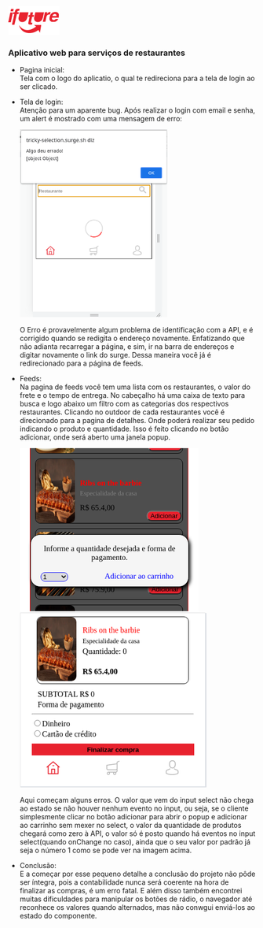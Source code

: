 <!DOCTYPE html>
<html>
<head>
	<meta charset="utf-8">
	<title></title>
</head>
<body>
	<img src="src/img/logo-future-eats-invert.png">
	<h3>Aplicativo web para serviços de restaurantes</h3>
	<ul>
		<li>
			Pagina inicial:<br>Tela com o logo do aplicatio, o qual te redireciona para a tela de login ao ser 
			clicado.
		</li>
		<li>
			<p>Tela de login:<br>
			Atenção para um aparente bug.
			Após realizar o login com email e senha, um alert é mostrado com uma mensagem de erro:
			</p>
			<img src="imgREADME/errologin.png" width="300"><p>
			O Erro é provavelmente algum problema de identificação com a API, e é corrigido quando se redigita
			o endereço novamente. Enfatizando que não adianta recarregar a página, e sim, ir na barra de endereços
			e digitar novamente o link do surge. Dessa maneira você já é redirecionado para a página de feeds.</p>
		</li>
		<li>
			Feeds:<br>
			Na pagina de feeds você tem uma lista com os restaurantes, o valor do
			frete e o tempo de entrega. No cabeçalho há uma caixa de texto para busca e logo abaixo
			um filtro com as categorias dos respectivos restaurantes. Clicando no outdoor de cada restaurantes
			você é direcionado para a pagina de detalhes. Onde poderá realizar seu pedido indicando
			o produto e quantidade. Isso é feito clicando no botão adicionar, onde será 
			aberto uma janela popup.
			<p><img src="imgREADME/adicionar.png">
			<img src="imgREADME/sem-adicao.png"> </p>
			Aqui começam alguns erros. O valor que vem do input select não chega ao estado se não houver nenhum evento no input, ou seja, se o cliente simplesmente clicar no botão adicionar para abrir o popup e adicionar ao carrinho sem mexer no select, o valor da quantidade de produtos chegará como zero à API, o valor só é posto quando há eventos no input select(quando onChange no caso), ainda que o seu valor por padrão já seja o número 1 como se pode ver na imagem acima.
		</li>
		<li><p>
			Conclusão:<br>
			E a começar por esse pequeno detalhe a conclusão do projeto não pôde ser íntegra, pois a contabilidade nunca será coerente na hora de finalizar as compras,
			é um erro fatal. E além disso também encontrei muitas dificuldades para manipular os botões de rádio, o navegador até reconhece os valores quando alternados, mas não conwgui enviá-los ao estado do componente.</p>
		</li>
	</ul>

</body>
</html>
